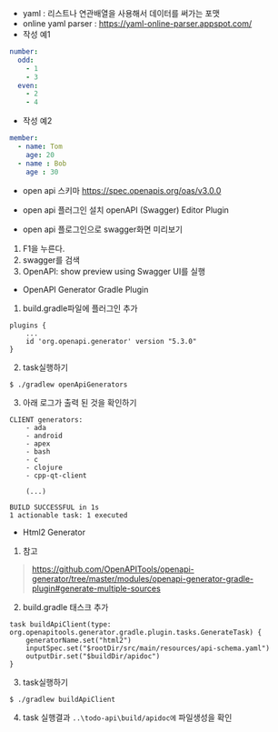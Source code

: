 - yaml : 리스트나 연관배열을 사용해서 데이터를 써가는 포맷
- online yaml parser : https://yaml-online-parser.appspot.com/
- 작성 예1
~~~yml
number:
  odd: 
    - 1
    - 3
  even:
    - 2
    - 4
~~~

- 작성 예2
~~~yml
member:
  - name: Tom
    age: 20
  - name : Bob
    age : 30
~~~

- open api 스키마
https://spec.openapis.org/oas/v3.0.0

- open api 플러그인 설치
openAPI (Swagger) Editor Plugin
- open api 플로그인으로 swagger화면 미리보기
1. F1을 누른다.
2. swagger를 검색
3. OpenAPI: show preview using Swagger UI를 실행

- OpenAPI Generator Gradle Plugin
1. build.gradle파일에 플러그인 추가
~~~
plugins {
	...
	id 'org.openapi.generator' version "5.3.0"
}
~~~
2. task실행하기
~~~
$ ./gradlew openApiGenerators
~~~
3. 아래 로그가 출력 된 것을 확인하기
~~~
CLIENT generators:
    - ada
    - android
    - apex
    - bash
    - c
    - clojure
    - cpp-qt-client

    (...)
    
BUILD SUCCESSFUL in 1s
1 actionable task: 1 executed
~~~

- Html2 Generator
1. 참고
> https://github.com/OpenAPITools/openapi-generator/tree/master/modules/openapi-generator-gradle-plugin#generate-multiple-sources

2. build.gradle 태스크 추가
~~~
task buildApiClient(type: org.openapitools.generator.gradle.plugin.tasks.GenerateTask) {
    generatorName.set("html2")
    inputSpec.set("$rootDir/src/main/resources/api-schema.yaml")
    outputDir.set("$buildDir/apidoc")
}
~~~


3. task실행하기
~~~
$ ./gradlew buildApiClient
~~~

4. task 실행결과 `..\todo-api\build/apidoc에` 파일생성을 확인